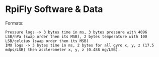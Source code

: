 # RpiFly Software & Data
Formats:

    Pressure logs -> 3 bytes time in ms, 3 bytes pressure with 4096 LSB/hPa (swap order then its MSB), 2 bytes temperature with 100 LSB/celcius (swap order then its MSB)
    IMU logs -> 3 bytes time in ms, 2 bytes for all gyro x, y, z (17.5 mdps/LSB) then acclerometer x, y, z (0.488 mg/LSB). 

